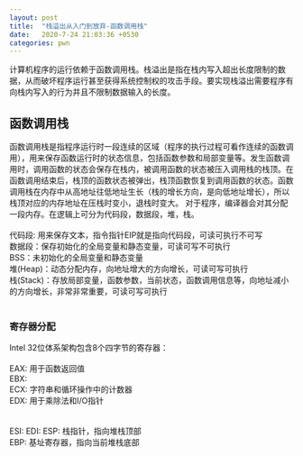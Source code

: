 ```yaml
---
layout: post
title:  "栈溢出从入门到放弃-函数调用栈"
date:   2020-7-24 21:03:36 +0530
categories: pwn 
---
```

计算机程序的运行依赖于函数调用栈。栈溢出是指在栈内写入超出长度限制的数据，从而破坏程序运行甚至获得系统控制权的攻击手段。要实现栈溢出需要程序有向栈内写入的行为并且不限制数据输入的长度。
## [](#header-1)函数调用栈
函数调用栈是指程序运行时一段连续的区域（程序的执行过程可看作连续的函数调用），用来保存函数运行时的状态信息，包括函数参数和局部变量等。发生函数调用时，调用函数的状态会保存在栈内，被调用函数的状态被压入调用栈的栈顶。在函数调用结束后，栈顶的函数状态被弹出，栈顶函数恢复到调用函数的状态。函数调用栈在内存中从高地址往低地址生长（栈的增长方向，是向低地址增长），所以栈顶对应的内存地址在压栈时变小，退栈时变大。
对于程序，编译器会对其分配一段内存。在逻辑上可分为代码段，数据段，堆，栈。
</br>
</br>
代码段: 用来保存文本，指令指针EIP就是指向代码段，可读可执行不可写
</br>
数据段：保存初始化的全局变量和静态变量，可读可写不可执行 
</br>
BSS：未初始化的全局变量和静态变量 
</br>
堆(Heap)：动态分配内存，向地址增大的方向增长，可读可写可执行 
</br>
栈(Stack)：存放局部变量，函数参数，当前状态，函数调用信息等，向地址减小的方向增长，非常非常重要，可读可写可执行
</br>
</br>
### [](#header-2)寄存器分配
Intel 32位体系架构包含8个四字节的寄存器：
</br>
</br>
EAX: 用于函数返回值 
</br>
EBX: 
</br>
ECX: 字符串和循环操作中的计数器 
</br>
EDX: 用于乘除法和I/O指针
</br>
</br>
</br>
ESI: 
EDI: 
ESP: 栈指针，指向堆栈顶部 
</br>
EBP: 基址寄存器，指向当前堆栈底部
